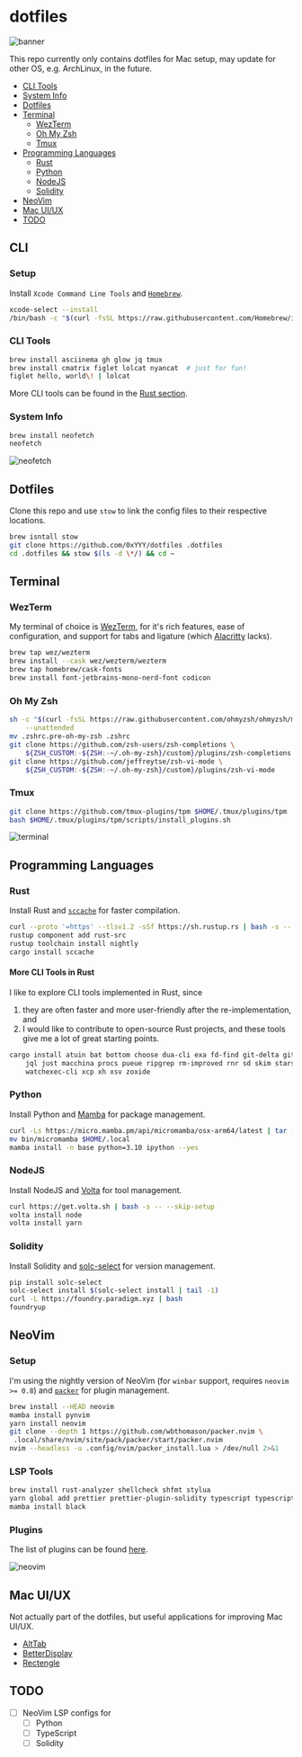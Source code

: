 # dotfiles

![banner](images/banner.png)

This repo currently only contains dotfiles for Mac setup, may update for other OS, e.g. ArchLinux,
in the future.

- [CLI Tools](#cli-tools)
- [System Info](#system-info)
- [Dotfiles](#dotfiles-1)
- [Terminal](#terminal)
  - [WezTerm](#wezterm)
  - [Oh My Zsh](#oh-my-zsh)
  - [Tmux](#tmux)
- [Programming Languages](#programming-languages)
  - [Rust](#rust)
  - [Python](#python)
  - [NodeJS](#nodejs)
  - [Solidity](#solidity)
- [NeoVim](#neovim)
- [Mac UI/UX](#mac-uiux)
- [TODO](#todo)

## CLI

### Setup

Install `Xcode Command Line Tools` and [`Homebrew`](https://brew.sh).

```bash
xcode-select --install
/bin/bash -c "$(curl -fsSL https://raw.githubusercontent.com/Homebrew/install/HEAD/install.sh)"
```

### CLI Tools

```bash
brew install asciinema gh glow jq tmux
brew install cmatrix figlet lolcat nyancat  # just for fun!
figlet hello, world\! | lolcat
```

More CLI tools can be found in the [Rust section](#more-cli-tools-in-rust).

### System Info

```bash
brew install neofetch
neofetch
```

![neofetch](images/neofetch.png)

## Dotfiles

Clone this repo and use `stow` to link the config files to their respective locations.

```bash
brew isntall stow
git clone https://github.com/0xYYY/dotfiles .dotfiles
cd .dotfiles && stow $(ls -d \*/) && cd ~
```

## Terminal

### WezTerm

My terminal of choice is [WezTerm](https://wezfurlong.org/wezterm/), for it's rich features, ease of
configuration, and support for tabs and ligature (which
[Alacritty](https://github.com/alacritty/alacritty/issues/50) lacks).

```bash
brew tap wez/wezterm
brew install --cask wez/wezterm/wezterm
brew tap homebrew/cask-fonts
brew install font-jetbrains-mono-nerd-font codicon
```

### Oh My Zsh

```bash
sh -c "$(curl -fsSL https://raw.githubusercontent.com/ohmyzsh/ohmyzsh/master/tools/install.sh)" "" \
    --unattended
mv .zshrc.pre-oh-my-zsh .zshrc
git clone https://github.com/zsh-users/zsh-completions \
    ${ZSH_CUSTOM:-${ZSH:-~/.oh-my-zsh}/custom}/plugins/zsh-completions
git clone https://github.com/jeffreytse/zsh-vi-mode \
    ${ZSH_CUSTOM:-${ZSH:-~/.oh-my-zsh}/custom}/plugins/zsh-vi-mode
```

### Tmux

```bash
git clone https://github.com/tmux-plugins/tpm $HOME/.tmux/plugins/tpm
bash $HOME/.tmux/plugins/tpm/scripts/install_plugins.sh
```

![terminal](images/terminal.png)

## Programming Languages

### Rust

Install Rust and [`sccache`](https://github.com/mozilla/sccache) for faster compilation.

```bash
curl --proto '=https' --tlsv1.2 -sSf https://sh.rustup.rs | bash -s -- --verbose -y --no-modify-path
rustup component add rust-src
rustup toolchain install nightly
cargo install sccache
```

#### More CLI Tools in Rust

I like to explore CLI tools implemented in Rust, since

1. they are often faster and more user-friendly after the re-implementation, and
2. I would like to contribute to open-source Rust projects, and these tools give me a lot of great
   starting points.

```bash
cargo install atuin bat bottom choose dua-cli exa fd-find git-delta gitui heh hexyl huniq jless \
    jql just macchina procs pueue ripgrep rm-improved rnr sd skim starship tokei tuc volta \
    watchexec-cli xcp xh xsv zoxide
```

### Python

Install Python and [Mamba](https://mamba.readthedocs.io/en/latest/index.html) for package
management.

```bash
curl -Ls https://micro.mamba.pm/api/micromamba/osx-arm64/latest | tar -xvj bin/micromamba
mv bin/micromamba $HOME/.local
mamba install -n base python=3.10 ipython --yes
```

### NodeJS

Install NodeJS and [Volta](https://volta.sh) for tool management.

```bash
curl https://get.volta.sh | bash -s -- --skip-setup
volta install node
volta install yarn
```

### Solidity

Install Solidity and [solc-select](https://github.com/crytic/solc-select) for version management.

```bash
pip install solc-select
solc-select install $(solc-select install | tail -1)
curl -L https://foundry.paradigm.xyz | bash
foundryup
```

## NeoVim

### Setup

I'm using the nightly version of NeoVim (for `winbar` support, requires `neovim >= 0.8`) and
[`packer`](https://github.com/wbthomason/packer.nvim) for plugin management.

```bash
brew install --HEAD neovim
mamba install pynvim
yarn install neovim
git clone --depth 1 https://github.com/wbthomason/packer.nvim \
 .local/share/nvim/site/pack/packer/start/packer.nvim
nvim --headless -u .config/nvim/packer_install.lua > /dev/null 2>&1
```

### LSP Tools

```bash
brew install rust-analyzer shellcheck shfmt stylua
yarn global add prettier prettier-plugin-solidity typescript typescript-language-server
mamba install black
```

### Plugins

The list of plugins can be found [here](neovim/.config/nvim/lua/settings/plugins.lua).

![neovim](images/neovim.png)

## Mac UI/UX

Not actually part of the dotfiles, but useful applications for improving Mac UI/UX.

- [AltTab](https://alt-tab-macos.netlify.app)
- [BetterDisplay](https://github.com/waydabber/BetterDisplay#readme)
- [Rectengle](https://rectangleapp.com)

## TODO

- [ ] NeoVim LSP configs for
  - [ ] Python
  - [ ] TypeScript
  - [ ] Solidity
